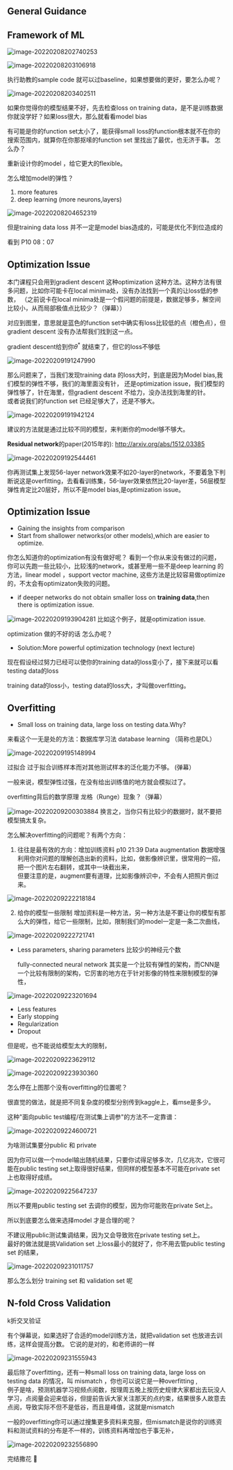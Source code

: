## General Guidance  

## Framework of ML  

![image-20220208202740253](https://raw.githubusercontent.com/lunnche/picgo-image/main/image-20220208202740253.png)

![image-20220208203106918](https://raw.githubusercontent.com/lunnche/picgo-image/main/image-20220208203106918.png)

执行助教的sample code 就可以过baseline，如果想要做的更好，要怎么办呢？  

![image-20220208203402511](https://raw.githubusercontent.com/lunnche/picgo-image/main/image-20220208203402511.png)

如果你觉得你的模型结果不好，先去检查loss on training data，是不是训练数据你就没学好？如果loss很大，那么就看看model bias  

有可能是你的function set太小了，能获得small loss的function根本就不在你的搜索范围内，就算你在你那抠嗦的function set 里找出了最优，也无济于事。  怎么办？  

重新设计你的model ，给它更大的flexible。  

怎么增加model的弹性？
1. more features
2. deep learning (more neurons,layers)  

![image-20220208204652319](https://raw.githubusercontent.com/lunnche/picgo-image/main/image-20220208204652319.png)

但是training data loss 并不一定是model bias造成的，可能是优化不到位造成的  

看到 P10 08：07

## Optimization Issue  
本门课程只会用到gradient descent 这种optimization 这种方法。这种方法有很多问题，比如你可能卡在local minima处，没有办法找到一个真的让loss低的参数，
（之前说卡在local minima处是一个假问题的前提是，数据足够多，解空间比较小，从而局部极值点比较少？（弹幕））  

对应到图里，意思就是蓝色的function set中确实有loss比较低的点（橙色点），但gradient descent 没有办法帮我们找到这一点。  

gradient descent给到你$\theta^*$ 就结束了，但它的loss不够低  

![image-20220209191247990](https://raw.githubusercontent.com/lunnche/picgo-image/main/image-20220209191247990.png)

那么问题来了，当我们发现training data 的loss大时，到底是因为Model bias,我们模型的弹性不够，我们的海里面没有针， 还是optimization issue，我们模型的弹性够了，针在海里，但gradient descent 不给力，没办法找到海里的针。  
或者说我们的function set 已经足够大了，还是不够大。  



![image-20220209191942124](https://raw.githubusercontent.com/lunnche/picgo-image/main/image-20220209191942124.png)

建议的方法就是通过比较不同的模型，来判断你的model够不够大。  

**Residual network**的paper(2015年的): http://arxiv.org/abs/1512.03385  

![image-20220209192544461](https://raw.githubusercontent.com/lunnche/picgo-image/main/image-20220209192544461.png)

你再测试集上发现56-layer network效果不如20-layer的network，不要着急下判断说这是overfitting，去看看训练集，56-layer效果依然比20-layer差，56层模型弹性肯定比20层好，所以不是model bias,是optimization issue。  

## Optimization Issue  
* Gaining the insights from comparison
* Start from shallower networks(or other models),which are easier to optimize.  

你怎么知道你的optimization有没有做好呢？ 看到一个你从来没有做过的问题，你可以先跑一些比较小，比较浅的network，或甚至用一些不是deep learning 的方法，linear model ，support vector machine, 这些方法是比较容易做optimize的，不太会有optimizaton失败的问题。  

* if deeper networks do not obtain smaller loss on **training data**,then there is optimization issue.  

![image-20220209193904281](https://raw.githubusercontent.com/lunnche/picgo-image/main/image-20220209193904281.png)
比如这个例子，就是optimization issue.  

optimization 做的不好的话 怎么办呢？  
* Solution:More powerful optimization technology (next lecture)  

现在假设经过努力已经可以使你的training data的loss变小了，接下来就可以看testing data的loss  

training data的loss小，testing data的loss大，才叫做overfitting。  

## Overfitting  
* Small loss on training data, large loss on testing data.Why?  

来看这个一无是处的方法：数据库学习法 database learning （简称也是DL）

![image-20220209195148994](https://raw.githubusercontent.com/lunnche/picgo-image/main/image-20220209195148994.png)

过拟合 过于拟合训练样本而对其他测试样本的泛化能力不够。  (弹幕）  

一般来说，模型弹性过强，在没有给出训练值的地方就会模拟过了。  

overfitting背后的数学原理  龙格（Runge）现象？（弹幕）  

![image-20220209200303884](https://raw.githubusercontent.com/lunnche/picgo-image/main/image-20220209200303884.png)
换言之，当你只有比较少的数据时，就不要把模型搞太复杂。

怎么解决overfitting的问题呢？有两个方向：  
1. 往往是最有效的方向：增加训练资料
p10 21:39
Data augmentation 数据增强
利用你对问题的理解创造出新的资料，比如，做影像辨识里，很常用的一招，把一个图片左右翻转，或其中一块截出来，  
但要注意的是，augment要有道理，比如影像辨识中，不会有人把照片倒过来。

![image-20220209222218184](https://raw.githubusercontent.com/lunnche/picgo-image/main/image-20220209222218184.png)

2. 给你的模型一些限制
增加资料是一种方法，另一种方法是不要让你的模型有那么大的弹性，给它一些限制，比如，限制我们的model一定是一条二次曲线，

![image-20220209222721741](https://raw.githubusercontent.com/lunnche/picgo-image/main/image-20220209222721741.png)

* Less parameters, sharing parameters    比较少的神经元个数  

    fully-connected neural network 其实是一个比较有弹性的架构，而CNN是一个比较有限制的架构，它厉害的地方在于针对影像的特性来限制模型的弹性，

![image-20220209223201694](https://raw.githubusercontent.com/lunnche/picgo-image/main/image-20220209223201694.png)
* Less features
* Early stopping
* Regularization
* Dropout  

但是呢，也不能说给模型太大的限制，

![image-20220209223629112](https://raw.githubusercontent.com/lunnche/picgo-image/main/image-20220209223629112.png)

![image-20220209223930360](https://raw.githubusercontent.com/lunnche/picgo-image/main/image-20220209223930360.png)

怎么停在上图那个没有overfitting的位置呢？  

很直觉的做法，就是把不同复杂度的模型分别传到kaggle上，看mse是多少。  

这种"面向public test编程/在测试集上调参"的方法不一定靠谱：  

![image-20220209224600721](https://raw.githubusercontent.com/lunnche/picgo-image/main/image-20220209224600721.png)


为啥测试集要分public 和 private  

因为你可以做一个model输出随机结果，只要你试得足够多次，几亿兆次，它很可能在public testing set上取得很好结果，但同样的模型基本不可能在private set上也取得好成绩。  

![image-20220209225647237](https://raw.githubusercontent.com/lunnche/picgo-image/main/image-20220209225647237.png)

所以不要用public testing set 去调你的模型，因为你可能败在private Set上。  

所以到底要怎么做来选择model 才是合理的呢？  

不建议用public测试集调结果，因为又会导致败在private testing set上。  
最好的做法就是挑Validation set 上loss最小的就好了，你不用去管public testing set 的结果，

![image-20220209231011757](https://raw.githubusercontent.com/lunnche/picgo-image/main/image-20220209231011757.png)

那么怎么划分 training set 和 validation set 呢  

## N-fold Cross Validation  
k折交叉验证

有个弹幕说，如果选好了合适的model训练方法，就把validation set 也放进去训练，这样会提高分数。  它说的是对的，和老师讲的一样  

![image-20220209231555943](https://raw.githubusercontent.com/lunnche/picgo-image/main/image-20220209231555943.png)

最后除了overfitting，还有一种small loss on training data, large loss on testing data 的情况，叫 mismatch ，你也可以说它是一种overfitting ,  
例子是啥，预测机器学习视频点阅数，按理周五晚上按历史规律大家都出去玩没人学习，点阅量会迎来低谷，但提前告诉大家关注那天的点约束，结果很多人故意去点阅，导致实际不但不是低谷，而且是峰值，这就是mismatch  

一般的overfitting你可以通过搜集更多资料来克服，但mismatch是说你的训练资料和测试资料的分布是不一样的，训练资料再增加也于事无补，

![image-20220209232556890](https://raw.githubusercontent.com/lunnche/picgo-image/main/image-20220209232556890.png)

完结撒花 🌺

